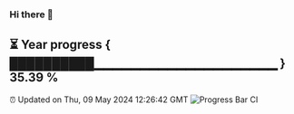 ### Hi there 👋
⏳ Year progress { ██████████▁▁▁▁▁▁▁▁▁▁▁▁▁▁▁▁▁▁▁▁ } 35.39 %
---
⏰ Updated on Thu, 09 May 2024 12:26:42 GMT
![Progress Bar CI](https://github.com/liununu/liununu/workflows/Progress%20Bar%20CI/badge.svg)
